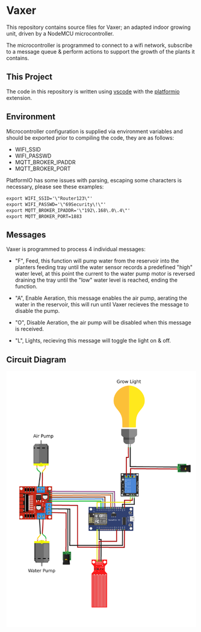 # Vaxer
This repository contains source files for Vaxer; an adapted indoor growing unit,
driven by a NodeMCU microcontroller.

The microcontroller is programmed to connect to a wifi network, subscribe to a
message queue & perform actions to support the growth of the plants it contains.

## This Project
The code in this repository is written using 
[vscode](https://code.visualstudio.com/) with the 
[platformio](https://platformio.org/install/ide?install=vscode) extension.

## Environment
Microcontroller configuration is supplied via environment variables and should 
be exported prior to compiling the code, they are as follows:

* WIFI_SSID
* WIFI_PASSWD
* MQTT_BROKER_IPADDR
* MQTT_BROKER_PORT

PlatformIO has some issues with parsing, escaping some characters is necessary,
please see these examples:

```
export WIFI_SSID='\"Router123\"'
export WIFI_PASSWD='\"69Security\!\"'
export MQTT_BROKER_IPADDR='\"192\.168\.0\.4\"'
export MQTT_BROKER_PORT=1883
```

## Messages
Vaxer is programmed to process 4 individual messages:

* "F", Feed, this function will pump water from the reservoir into the planters 
feeding tray until the water sensor records a predefined "high" water level, at 
this point the current to the water pump motor is reversed draining the tray 
until the "low" water level is reached, ending the function.

* "A", Enable Aeration, this message enables the air pump, aerating the water in 
the reservoir, this will run until Vaxer recieves the message to disable the 
pump.

* "O", Disable Aeration, the air pump will be disabled when this message is 
received.

* "L", Lights, recieving this message will toggle the light on & off.


## Circuit Diagram

![annotated circuit diagram made with fritzing](./docs/annotated-circuit.png)